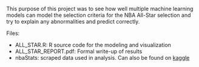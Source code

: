 This purpose of this project was to see how well multiple machine learning models can model the selection criteria for the NBA All-Star selection and try to explain any abnormalities and predict correctly.

Files:
- ALL_STAR.R: R source code for the modeling and visualization
- ALL_STAR_REPORT.pdf: Formal write-up of results
- nbaStats: scraped data used in analysis. Can also be found on [kaggle](https://www.kaggle.com/datasets/sidlamsal/nba-player-data-2009-2023)
